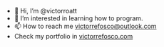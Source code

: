 - 👋 Hi, I’m @victorroatt
- 👀 I’m interested in learning how to program.
- 📫 How to reach me victorrefosco@outlook.com
- Check my portfolio in [victorrefosco.com](https://www.victorrefosco.com)

<!---
victorroatt/victorroatt is a ✨ special ✨ repository because its `README.md` (this file) appears on your GitHub profile.
You can click the Preview link to take a look at your changes.
--->
